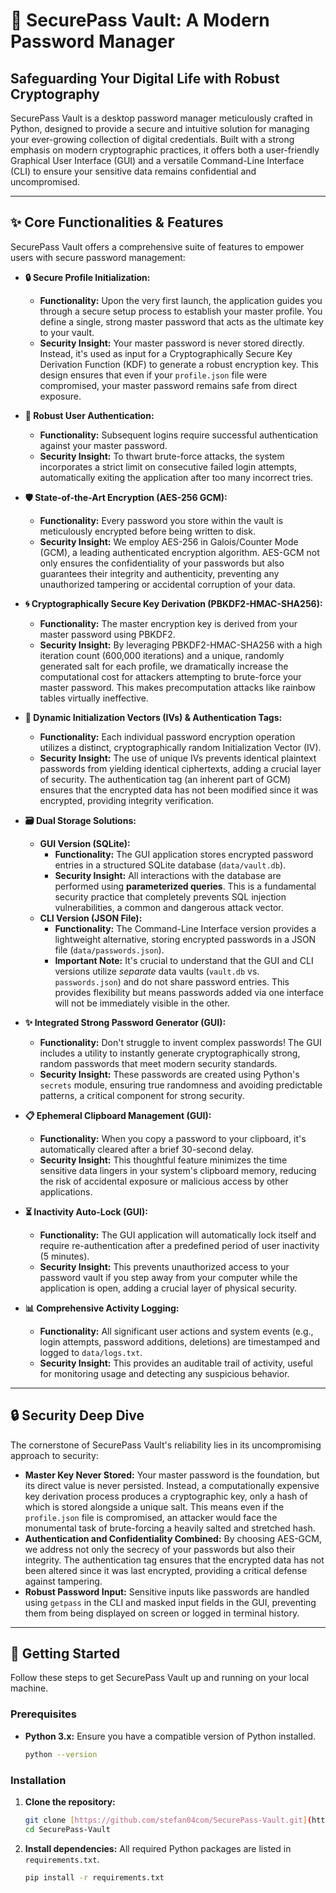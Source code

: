 # 🔐 SecurePass Vault: A Modern Password Manager

## Safeguarding Your Digital Life with Robust Cryptography

SecurePass Vault is a desktop password manager meticulously crafted in Python, designed to provide a secure and intuitive solution for managing your ever-growing collection of digital credentials. Built with a strong emphasis on modern cryptographic practices, it offers both a user-friendly Graphical User Interface (GUI) and a versatile Command-Line Interface (CLI) to ensure your sensitive data remains confidential and uncompromised.

---

## ✨ Core Functionalities & Features

SecurePass Vault offers a comprehensive suite of features to empower users with secure password management:

* **🔒 Secure Profile Initialization:**
    * **Functionality:** Upon the very first launch, the application guides you through a secure setup process to establish your master profile. You define a single, strong master password that acts as the ultimate key to your vault.
    * **Security Insight:** Your master password is never stored directly. Instead, it's used as input for a Cryptographically Secure Key Derivation Function (KDF) to generate a robust encryption key. This design ensures that even if your `profile.json` file were compromised, your master password remains safe from direct exposure.

* **🔑 Robust User Authentication:**
    * **Functionality:** Subsequent logins require successful authentication against your master password.
    * **Security Insight:** To thwart brute-force attacks, the system incorporates a strict limit on consecutive failed login attempts, automatically exiting the application after too many incorrect tries.

* **🛡️ State-of-the-Art Encryption (AES-256 GCM):**
    * **Functionality:** Every password you store within the vault is meticulously encrypted before being written to disk.
    * **Security Insight:** We employ AES-256 in Galois/Counter Mode (GCM), a leading authenticated encryption algorithm. AES-GCM not only ensures the confidentiality of your passwords but also guarantees their integrity and authenticity, preventing any unauthorized tampering or accidental corruption of your data.

* **🌀 Cryptographically Secure Key Derivation (PBKDF2-HMAC-SHA256):**
    * **Functionality:** The master encryption key is derived from your master password using PBKDF2.
    * **Security Insight:** By leveraging PBKDF2-HMAC-SHA256 with a high iteration count (600,000 iterations) and a unique, randomly generated salt for each profile, we dramatically increase the computational cost for attackers attempting to brute-force your master password. This makes precomputation attacks like rainbow tables virtually ineffective.

* **🎲 Dynamic Initialization Vectors (IVs) & Authentication Tags:**
    * **Functionality:** Each individual password encryption operation utilizes a distinct, cryptographically random Initialization Vector (IV).
    * **Security Insight:** The use of unique IVs prevents identical plaintext passwords from yielding identical ciphertexts, adding a crucial layer of security. The authentication tag (an inherent part of GCM) ensures that the encrypted data has not been modified since it was encrypted, providing integrity verification.

* **🗃️ Dual Storage Solutions:**
    * **GUI Version (SQLite):**
        * **Functionality:** The GUI application stores encrypted password entries in a structured SQLite database (`data/vault.db`).
        * **Security Insight:** All interactions with the database are performed using **parameterized queries**. This is a fundamental security practice that completely prevents SQL injection vulnerabilities, a common and dangerous attack vector.
    * **CLI Version (JSON File):**
        * **Functionality:** The Command-Line Interface version provides a lightweight alternative, storing encrypted passwords in a JSON file (`data/passwords.json`).
        * **Important Note:** It's crucial to understand that the GUI and CLI versions utilize *separate* data vaults (`vault.db` vs. `passwords.json`) and do not share password entries. This provides flexibility but means passwords added via one interface will not be immediately visible in the other.

* **✨ Integrated Strong Password Generator (GUI):**
    * **Functionality:** Don't struggle to invent complex passwords! The GUI includes a utility to instantly generate cryptographically strong, random passwords that meet modern security standards.
    * **Security Insight:** These passwords are created using Python's `secrets` module, ensuring true randomness and avoiding predictable patterns, a critical component for strong security.

* **📋 Ephemeral Clipboard Management (GUI):**
    * **Functionality:** When you copy a password to your clipboard, it's automatically cleared after a brief 30-second delay.
    * **Security Insight:** This thoughtful feature minimizes the time sensitive data lingers in your system's clipboard memory, reducing the risk of accidental exposure or malicious access by other applications.

* **⏳ Inactivity Auto-Lock (GUI):**
    * **Functionality:** The GUI application will automatically lock itself and require re-authentication after a predefined period of user inactivity (5 minutes).
    * **Security Insight:** This prevents unauthorized access to your password vault if you step away from your computer while the application is open, adding a crucial layer of physical security.

* **📊 Comprehensive Activity Logging:**
    * **Functionality:** All significant user actions and system events (e.g., login attempts, password additions, deletions) are timestamped and logged to `data/logs.txt`.
    * **Security Insight:** This provides an auditable trail of activity, useful for monitoring usage and detecting any suspicious behavior.

---

## 🔒 Security Deep Dive

The cornerstone of SecurePass Vault's reliability lies in its uncompromising approach to security:

* **Master Key Never Stored:** Your master password is the foundation, but its direct value is never persisted. Instead, a computationally expensive key derivation process produces a cryptographic key, only a hash of which is stored alongside a unique salt. This means even if the `profile.json` file is compromised, an attacker would face the monumental task of brute-forcing a heavily salted and stretched hash.
* **Authentication and Confidentiality Combined:** By choosing AES-GCM, we address not only the secrecy of your passwords but also their integrity. The authentication tag ensures that the encrypted data has not been altered since it was last encrypted, providing a critical defense against tampering.
* **Robust Password Input:** Sensitive inputs like passwords are handled using `getpass` in the CLI and masked input fields in the GUI, preventing them from being displayed on screen or logged in terminal history.

---

## 🚀 Getting Started

Follow these steps to get SecurePass Vault up and running on your local machine.

### Prerequisites

* **Python 3.x:** Ensure you have a compatible version of Python installed.
    ```bash
    python --version
    ```

### Installation

1.  **Clone the repository:**
    ```bash
    git clone [https://github.com/stefan04com/SecurePass-Vault.git](https://github.com/stefan04com/SecurePass-Vault.git)
    cd SecurePass-Vault
    ```
2.  **Install dependencies:** All required Python packages are listed in `requirements.txt`.
    ```bash
    pip install -r requirements.txt
    ```